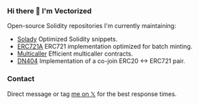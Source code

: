 ### Hi there 👋 I'm Vectorized

Open-source Solidity repositories I'm currently maintaining:

- [Solady](https://github.com/Vectorized/solady) Optimized Solidity snippets.
- [ERC721A](https://github.com/chiru-labs/ERC721A) ERC721 implementation optimized for batch minting.
- [Multicaller](https://github.com/Vectorized/multicaller)  Efficient multicaller contracts.
- [DN404](https://github.com/Vectorized/dn404)  Implementation of a co-join ERC20 <-> ERC721 pair.

### Contact

Direct message or tag [me on 𝕏](https://x.com/optimizoor) for the best response times.


<!--
**Vectorized/vectorized** is a ✨ _special_ ✨ repository because its `README.md` (this file) appears on your GitHub profile.

Here are some ideas to get you started:

- 🔭 I’m currently working on ...
- 🌱 I’m currently learning ...
- 👯 I’m looking to collaborate on ...
- 🤔 I’m looking for help with ...
- 💬 Ask me about ...
- 📫 How to reach me: ...
- 😄 Pronouns: ...
- ⚡ Fun fact: ...
-->
